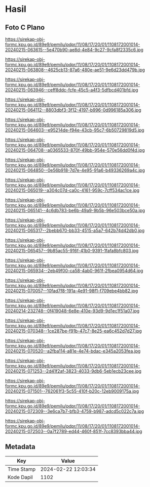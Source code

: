 # Hasil

## Foto C Plano

https://sirekap-obj-formc.kpu.go.id/89e9/pemilu/pdpr/11/08/17/20/01/1108172001014-20240215-063615--5e470b90-ae8d-4e84-9c27-9cfa8f2335c6.jpg

https://sirekap-obj-formc.kpu.go.id/89e9/pemilu/pdpr/11/08/17/20/01/1108172001014-20240215-063808--4625cb13-87a6-480e-ae51-9e6d23dd479b.jpg

https://sirekap-obj-formc.kpu.go.id/89e9/pemilu/pdpr/11/08/17/20/01/1108172001014-20240215-063946--ceff8ddc-fcfe-45c5-a4f3-5dfbcd401bfd.jpg

https://sirekap-obj-formc.kpu.go.id/89e9/pemilu/pdpr/11/08/17/20/01/1108172001014-20240215-064112--8803dbf3-3f12-4197-b996-0d996185a306.jpg

https://sirekap-obj-formc.kpu.go.id/89e9/pemilu/pdpr/11/08/17/20/01/1108172001014-20240215-064603--e95214de-f94e-43cb-95c7-6b50729819d5.jpg

https://sirekap-obj-formc.kpu.go.id/89e9/pemilu/pdpr/11/08/17/20/01/1108172001014-20240215-064708--a0365533-870f-49bb-954e-570e56dd0f4d.jpg

https://sirekap-obj-formc.kpu.go.id/89e9/pemilu/pdpr/11/08/17/20/01/1108172001014-20240215-064850--0e56b918-7d7e-4e95-91a6-b49336269a4c.jpg

https://sirekap-obj-formc.kpu.go.id/89e9/pemilu/pdpr/11/08/17/20/01/1108172001014-20240215-065019--a304c07d-ca0c-4161-959c-7cff534ac1ce.jpg

https://sirekap-obj-formc.kpu.go.id/89e9/pemilu/pdpr/11/08/17/20/01/1108172001014-20240215-065141--4c6db783-be6b-49a9-9b5b-96e503bce50a.jpg

https://sirekap-obj-formc.kpu.go.id/89e9/pemilu/pdpr/11/08/17/20/01/1108172001014-20240215-065317--2bebb670-bb33-4515-a5a7-642b74d42db0.jpg

https://sirekap-obj-formc.kpu.go.id/89e9/pemilu/pdpr/11/08/17/20/01/1108172001014-20240215-065457--9b85ac55-916f-41b0-9391-1fafa8bfc803.jpg

https://sirekap-obj-formc.kpu.go.id/89e9/pemilu/pdpr/11/08/17/20/01/1108172001014-20240215-065934--2eb49f00-ca58-4ab0-961f-2fbea0954d64.jpg

https://sirekap-obj-formc.kpu.go.id/89e9/pemilu/pdpr/11/08/17/20/01/1108172001014-20240215-070057--10fad7f8-191a-4e91-98f1-f709ebe4bb82.jpg

https://sirekap-obj-formc.kpu.go.id/89e9/pemilu/pdpr/11/08/17/20/01/1108172001014-20240214-232748--0f419048-6e8e-410e-93d9-9d1ec1f51a07.jpg

https://sirekap-obj-formc.kpu.go.id/89e9/pemilu/pdpr/11/08/17/20/01/1108172001014-20240215-070348--1ce287be-f91b-47c7-8e25-ea6c452d7d27.jpg

https://sirekap-obj-formc.kpu.go.id/89e9/pemilu/pdpr/11/08/17/20/01/1108172001014-20240215-070520--a2fba114-a81e-4e74-bdac-e345a2053fea.jpg

https://sirekap-obj-formc.kpu.go.id/89e9/pemilu/pdpr/11/08/17/20/01/1108172001014-20240215-071253--2d41f2af-3823-4033-9db6-5eb1ecb23cee.jpg

https://sirekap-obj-formc.kpu.go.id/89e9/pemilu/pdpr/11/08/17/20/01/1108172001014-20240215-071501--762061f3-5c55-410f-b20c-12eb9009175a.jpg

https://sirekap-obj-formc.kpu.go.id/89e9/pemilu/pdpr/11/08/17/20/01/1108172001014-20240215-072309--3e6ca7b7-bfb3-4759-b987-adcd5c022c7a.jpg

https://sirekap-obj-formc.kpu.go.id/89e9/pemilu/pdpr/11/08/17/20/01/1108172001014-20240215-072503--0a7f2789-ed44-460f-851f-7cc8393bba44.jpg


## Metadata

| Key        | Value               |
| ---------- | ------------------- |
| Time Stamp | 2024-02-22 12:03:34 |
| Kode Dapil | 1102                |



